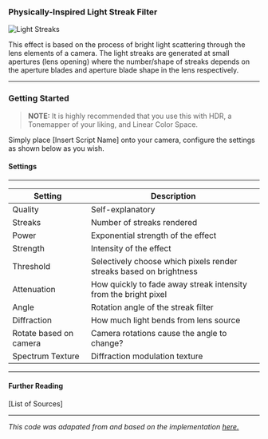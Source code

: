 ### Physically-Inspired Light Streak Filter


![Light Streaks](https://i.imgur.com/Ww8H2lx.jpg)


This effect is based on the process of bright light scattering through the lens elements of a camera. The light streaks are generated at small apertures (lens opening) where the number/shape of streaks depends on the aperture blades and aperture blade shape in the lens respectively.

---

### Getting Started

> **NOTE:**
It is highly recommended that you use this with HDR, a Tonemapper of your liking, and Linear Color Space.

Simply place [Insert Script Name] onto your camera, configure the settings as shown below as you wish.

#### Settings
------

| Setting       | Description   |
| ------------- |-------------|
| Quality      | Self-explanatory |
| Streaks      | Number of streaks rendered      |
| Power | Exponential strength of the effect      |
| Strength      | Intensity of the effect |
| Threshold      | Selectively choose which pixels render streaks based on brightness      |
| Attenuation | How quickly to fade away streak intensity from the bright pixel      |
| Angle      | Rotation angle of the streak filter |
| Diffraction      | How much light bends from lens source      |
| Rotate based on camera | Camera rotations cause the angle to change?  |
| Spectrum Texture      | Diffraction modulation texture |

------

#### Further Reading

[List of Sources]

------

*This code was adapated from and based on the implementation [here.](https://github.com/nobnak/KawaseLightStreakUnity)*
  
